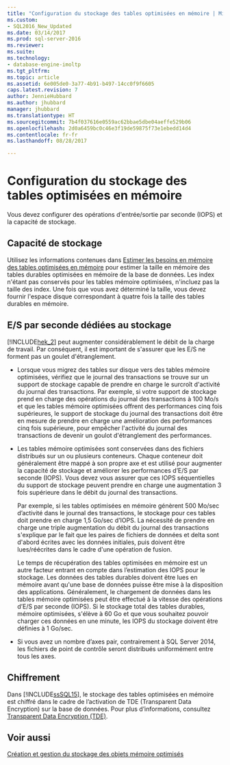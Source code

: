 ```yaml
---
title: "Configuration du stockage des tables optimisées en mémoire | Microsoft Docs"
ms.custom:
- SQL2016_New_Updated
ms.date: 03/14/2017
ms.prod: sql-server-2016
ms.reviewer: 
ms.suite: 
ms.technology:
- database-engine-imoltp
ms.tgt_pltfrm: 
ms.topic: article
ms.assetid: 6e005de0-3a77-4b91-b497-14cc0f9f6605
caps.latest.revision: 7
author: JennieHubbard
ms.author: jhubbard
manager: jhubbard
ms.translationtype: HT
ms.sourcegitcommit: 7b4f037616e0559ac62bbae5dbe04aeffe529b06
ms.openlocfilehash: 2d0a6459bc0c46e3f19de59875f73e1ebedd14d4
ms.contentlocale: fr-fr
ms.lasthandoff: 08/28/2017

---
```

# <a name="configuring-storage-for-memory-optimized-tables"></a>Configuration du stockage des tables optimisées en mémoire
  Vous devez configurer des opérations d'entrée/sortie par seconde (IOPS) et la capacité de stockage.  
  
## <a name="storage-capacity"></a>Capacité de stockage  
 Utilisez les informations contenues dans [Estimer les besoins en mémoire des tables optimisées en mémoire](../../relational-databases/in-memory-oltp/estimate-memory-requirements-for-memory-optimized-tables.md) pour estimer la taille en mémoire des tables durables optimisées en mémoire de la base de données. Les index n'étant pas conservés pour les tables mémoire optimisées, n'incluez pas la taille des index. Une fois que vous avez déterminé la taille, vous devez fournir l'espace disque correspondant à quatre fois la taille des tables durables en mémoire.  
  
## <a name="storage-iops"></a>E/S par seconde dédiées au stockage  
 [!INCLUDE[hek_2](../../includes/hek-2-md.md)] peut augmenter considérablement le débit de la charge de travail. Par conséquent, il est important de s'assurer que les E/S ne forment pas un goulet d'étranglement.  
  
-   Lorsque vous migrez des tables sur disque vers des tables mémoire optimisées, vérifiez que le journal des transactions se trouve sur un support de stockage capable de prendre en charge le surcroît d'activité du journal des transactions. Par exemple, si votre support de stockage prend en charge des opérations du journal des transactions à 100 Mo/s et que les tables mémoire optimisées offrent des performances cinq fois supérieures, le support de stockage du journal des transactions doit être en mesure de prendre en charge une amélioration des performances cinq fois supérieure, pour empêcher l'activité du journal des transactions de devenir un goulot d'étranglement des performances.  
  
-   Les tables mémoire optimisées sont conservées dans des fichiers distribués sur un ou plusieurs conteneurs. Chaque conteneur doit généralement être mappé à son propre axe et est utilisé pour augmenter la capacité de stockage et améliorer les performances d’E/S par seconde (IOPS). Vous devez vous assurer que ces IOPS séquentielles du support de stockage peuvent prendre en charge une augmentation 3 fois supérieure dans le débit du journal des transactions.  
  
     Par exemple, si les tables optimisées en mémoire génèrent 500 Mo/sec d’activité dans le journal des transactions, le stockage pour ces tables doit prendre en charge 1,5 Go/sec d’IOPS. La nécessité de prendre en charge une triple augmentation du débit du journal des transactions s'explique par le fait que les paires de fichiers de données et delta sont d'abord écrites avec les données initiales, puis doivent être lues/réécrites dans le cadre d'une opération de fusion.  
  
     Le temps de récupération des tables optimisées en mémoire est un autre facteur entrant en compte dans l’estimation des IOPS pour le stockage. Les données des tables durables doivent être lues en mémoire avant qu'une base de données puisse être mise à la disposition des applications. Généralement, le chargement de données dans les tables mémoire optimisées peut être effectué à la vitesse des opérations d’E/S par seconde (IOPS). Si le stockage total des tables durables, mémoire optimisées, s'élève à 60 Go et que vous souhaitez pouvoir charger ces données en une minute, les IOPS du stockage doivent être définies à 1 Go/sec.  
  
-   Si vous avez un nombre d’axes pair, contrairement à SQL Server 2014, les fichiers de point de contrôle seront distribués uniformément entre tous les axes.  
  
## <a name="encryption"></a>Chiffrement  
 Dans [!INCLUDE[ssSQL15](../../includes/sssql15-md.md)], le stockage des tables optimisées en mémoire est chiffré dans le cadre de l’activation de TDE (Transparent Data Encryption) sur la base de données. Pour plus d’informations, consultez [Transparent Data Encryption &#40;TDE&#41;](../../relational-databases/security/encryption/transparent-data-encryption.md).  
  
## <a name="see-also"></a>Voir aussi  
 [Création et gestion du stockage des objets mémoire optimisés](../../relational-databases/in-memory-oltp/creating-and-managing-storage-for-memory-optimized-objects.md)  
  
  

